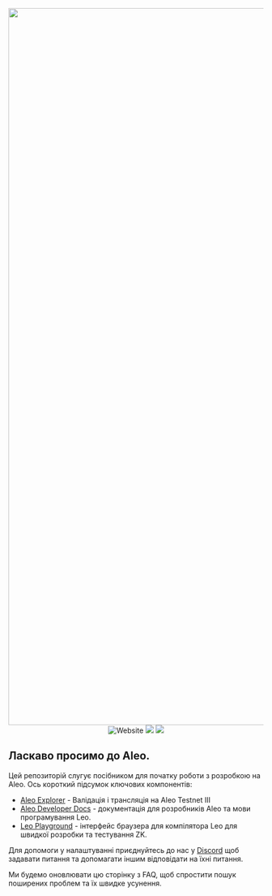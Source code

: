 <p align="center">
    <img width="1412" src="./.resources/banner.png">
    <img alt="Website" src="https://img.shields.io/website?down_message=offline&label=aleo.org&up_message=online&url=https%3A%2F%2Faleo.org">
    <a href="https://discord.gg/5v2ynrw2ds"><img src="https://img.shields.io/discord/700454073459015690?logo=discord"/></a>
    <a href="https://twitter.com/AleoHQ"><img src="https://img.shields.io/twitter/follow/AleoHQ?style=social"/></a>
</p>

## Ласкаво просимо до Aleo.

Цей репозиторій слугує посібником для початку роботи з розробкою на Aleo. Ось короткий підсумок ключових компонентів:

- [Aleo Explorer](https://aleo.network) - Валідація і трансляція на Aleo Testnet III
- [Aleo Developer Docs](https://developer.aleo.org) - документація для розробників Aleo та мови програмування Leo.
- [Leo Playground](http://play.leo-lang.org) - інтерфейс браузера для компілятора Leo для швидкої розробки та тестування ZK.

Для допомоги у налаштуванні приєднуйтесь до нас у [Discord](https://aleo.org/discord) щоб задавати питання та допомагати іншим відповідати на їхні питання.

Ми будемо оновлювати цю сторінку з FAQ, щоб спростити пошук поширених проблем та їх швидке усунення.

<!-- 
## Aleo Testnet I

### The Network

To connect to the network, the following is a list of Aleo Testnet I bootnodes.

#### Americas

| Status  | Region        | URL                       | Network Port | RPC Port |
|:-------:|:-------------:|---------------------------|:------------:|:--------:|
| Live    | Americas      | us1.testnet1.aleo.network |     4131     |   3030   |
| Live    | Americas      | us2.testnet1.aleo.network |     4131     |   3030   |
| Live    | Americas      | us3.testnet1.aleo.network |     4131     |   3030   |
| Live    | Americas      | us4.testnet1.aleo.network |     4131     |   3030   |
| Live    | Americas      | us5.testnet1.aleo.network |     4131     |   3030   |

#### Europe

| Status  | Region | URL                       | Network Port | RPC Port |
|:-------:|:------:|---------------------------|:------------:|:--------:|
| Pending | Europe | eu1.testnet1.aleo.network |     4131     |   3030   |
| Pending | Europe | eu2.testnet1.aleo.network |     4131     |   3030   |
| Pending | Europe | eu3.testnet1.aleo.network |     4131     |   3030   |
| Pending | Europe | eu4.testnet1.aleo.network |     4131     |   3030   |
| Pending | Europe | eu5.testnet1.aleo.network |     4131     |   3030   |

#### Asia

| Status  | Region | URL                       | Network Port | RPC Port |
|:-------:|:------:|---------------------------|:------------:|:--------:|
| Pending | Asia   | as1.testnet1.aleo.network |     4131     |   3030   |
| Pending | Asia   | as2.testnet1.aleo.network |     4131     |   3030   |
| Pending | Asia   | as3.testnet1.aleo.network |     4131     |   3030   |
| Pending | Asia   | as4.testnet1.aleo.network |     4131     |   3030   |
| Pending | Asia   | as5.testnet1.aleo.network |     4131     |   3030   |
-->
